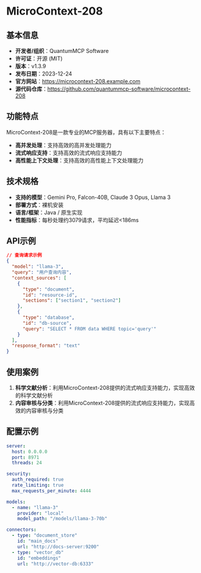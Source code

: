 # MicroContext-208

## 基本信息

- **开发者/组织**：QuantumMCP Software
- **许可证**：开源 (MIT)
- **版本**：v1.3.9
- **发布日期**：2023-12-24
- **官方网站**：https://microcontext-208.example.com
- **源代码仓库**：https://github.com/quantummcp-software/microcontext-208

## 功能特点

MicroContext-208是一款专业的MCP服务器，具有以下主要特点：

- **高并发处理**：支持高效的高并发处理能力
- **流式响应支持**：支持高效的流式响应支持能力
- **高性能上下文处理**：支持高效的高性能上下文处理能力


## 技术规格

- **支持的模型**：Gemini Pro, Falcon-40B, Claude 3 Opus, Llama 3
- **部署方式**：裸机安装
- **语言/框架**：Java / 原生实现
- **性能指标**：每秒处理约3079请求，平均延迟<186ms

## API示例

```json
// 查询请求示例
{
  "model": "llama-3",
  "query": "用户查询内容",
  "context_sources": [
    {
      "type": "document",
      "id": "resource-id",
      "sections": ["section1", "section2"]
    },
    {
      "type": "database",
      "id": "db-source",
      "query": "SELECT * FROM data WHERE topic='query'"
    }
  ],
  "response_format": "text"
}
```

## 使用案例

1. **科学文献分析**：利用MicroContext-208提供的流式响应支持能力，实现高效的科学文献分析
2. **内容审核与分类**：利用MicroContext-208提供的流式响应支持能力，实现高效的内容审核与分类


## 配置示例

```yaml
server:
  host: 0.0.0.0
  port: 8971
  threads: 24

security:
  auth_required: true
  rate_limiting: true
  max_requests_per_minute: 4444

models:
  - name: "llama-3"
    provider: "local"
    model_path: "/models/llama-3-70b"

connectors:
  - type: "document_store"
    id: "main_docs"
    url: "http://docs-server:9200"
  - type: "vector_db"
    id: "embeddings"
    url: "http://vector-db:6333"
```